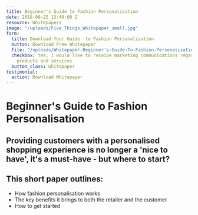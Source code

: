 ```yaml
---
title: Beginner's Guide to Fashion Personalisation
date: 2018-09-25 13:40:00 Z
resource: Whitepapers
image: "/uploads/Five_Things_Whitepaper_small.jpg"
form:
  title: Download Your Guide  to Fashion Personalisation
  button: Download Free Whitepaper
  file: "/uploads/Whitepaper-Beginner's-Guide-To-Fashion-Personalisation.pdf"
  checkbox: Yes, I would like to receive marketing communications regarding Dressipi
    products and services
  button_class: whitepaper
testimonial:
  action: Download Whitepaper
---
```


# Beginner's Guide to Fashion Personalisation

## Providing customers with a personalised shopping experience is no longer a 'nice to have', it's a must-have - but where to start?

## This short paper outlines:

- How fashion personalisation works
- The key benefits it brings to both the retailer and the customer
- How to get started
